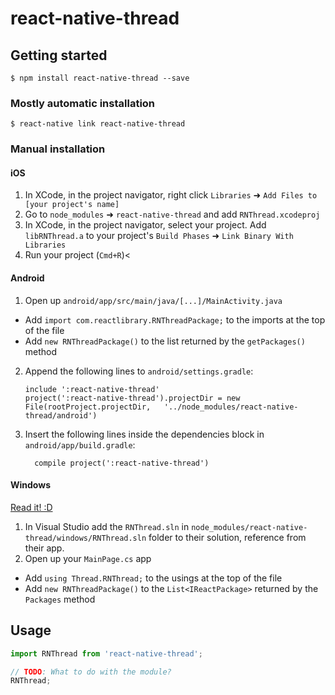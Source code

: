 
# react-native-thread

## Getting started

`$ npm install react-native-thread --save`

### Mostly automatic installation

`$ react-native link react-native-thread`

### Manual installation


#### iOS

1. In XCode, in the project navigator, right click `Libraries` ➜ `Add Files to [your project's name]`
2. Go to `node_modules` ➜ `react-native-thread` and add `RNThread.xcodeproj`
3. In XCode, in the project navigator, select your project. Add `libRNThread.a` to your project's `Build Phases` ➜ `Link Binary With Libraries`
4. Run your project (`Cmd+R`)<

#### Android

1. Open up `android/app/src/main/java/[...]/MainActivity.java`
  - Add `import com.reactlibrary.RNThreadPackage;` to the imports at the top of the file
  - Add `new RNThreadPackage()` to the list returned by the `getPackages()` method
2. Append the following lines to `android/settings.gradle`:
  	```
  	include ':react-native-thread'
  	project(':react-native-thread').projectDir = new File(rootProject.projectDir, 	'../node_modules/react-native-thread/android')
  	```
3. Insert the following lines inside the dependencies block in `android/app/build.gradle`:
  	```
      compile project(':react-native-thread')
  	```

#### Windows
[Read it! :D](https://github.com/ReactWindows/react-native)

1. In Visual Studio add the `RNThread.sln` in `node_modules/react-native-thread/windows/RNThread.sln` folder to their solution, reference from their app.
2. Open up your `MainPage.cs` app
  - Add `using Thread.RNThread;` to the usings at the top of the file
  - Add `new RNThreadPackage()` to the `List<IReactPackage>` returned by the `Packages` method


## Usage
```javascript
import RNThread from 'react-native-thread';

// TODO: What to do with the module?
RNThread;
```
  
